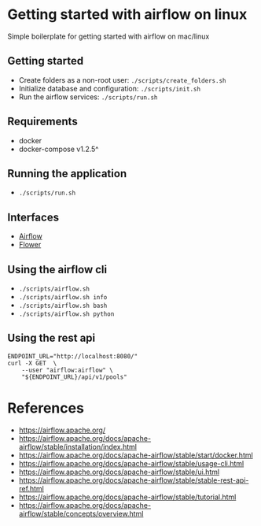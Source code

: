 # Getting started with airflow on linux
Simple boilerplate for getting started with airflow on mac/linux

## Getting started
 - Create folders as a non-root user: `./scripts/create_folders.sh`
 - Initialize database and configuration: `./scripts/init.sh`
 - Run the airflow services: `./scripts/run.sh`

## Requirements
 - docker
 - docker-compose v1.2.5^

## Running the application
 - `./scripts/run.sh`

## Interfaces
 - [Airflow](http://0.0.0.0:8080/)
 - [Flower](http://0.0.0.0:5555/)

## Using the airflow cli
- `./scripts/airflow.sh`
- `./scripts/airflow.sh info`
- `./scripts/airflow.sh bash`
- `./scripts/airflow.sh python`

## Using the rest api
```
ENDPOINT_URL="http://localhost:8080/"
curl -X GET  \
    --user "airflow:airflow" \
    "${ENDPOINT_URL}/api/v1/pools"
```

# References
- https://airflow.apache.org/
- https://airflow.apache.org/docs/apache-airflow/stable/installation/index.html
- https://airflow.apache.org/docs/apache-airflow/stable/start/docker.html
- https://airflow.apache.org/docs/apache-airflow/stable/usage-cli.html
- https://airflow.apache.org/docs/apache-airflow/stable/ui.html
- https://airflow.apache.org/docs/apache-airflow/stable/stable-rest-api-ref.html
- https://airflow.apache.org/docs/apache-airflow/stable/tutorial.html
- https://airflow.apache.org/docs/apache-airflow/stable/concepts/overview.html